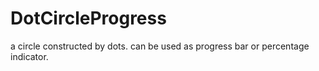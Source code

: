 # DotCircleProgress
a circle constructed by dots. can be used as progress bar or percentage indicator.
